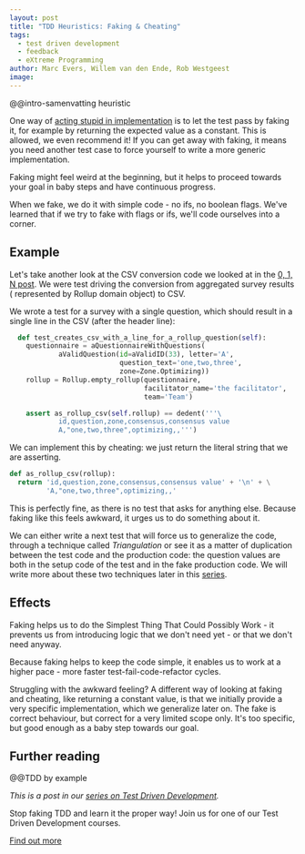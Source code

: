 ```yaml
---
layout: post
title: "TDD Heuristics: Faking & Cheating"
tags:
  - test driven development
  - feedback
  - eXtreme Programming
author: Marc Evers, Willem van den Ende, Rob Westgeest
image: 
---
```


@@intro-samenvatting heuristic

One way of [acting stupid in implementation](/@@) is to let the test pass by
faking it, for example by returning the expected value as a constant. This is
allowed, we even recommend it! If you can get away with faking, it means you
need another test case to force yourself to write a more generic implementation.

Faking might feel weird at the beginning, but it helps to proceed towards your 
goal in baby steps and have continuous progress. 

When we fake, we do it with simple code - no ifs, no boolean flags. We've
learned that if we try to fake with flags or ifs, we'll code ourselves into a
corner.

## Example 

Let's take another look at the CSV conversion code we looked at in the [0, 1, N post](@@). We were test driving the conversion from aggregated survey results ( represented by Rollup domain object) to CSV.

We wrote a test for a survey with a single question, which should result in a single line in the CSV (after the header line):

```python
  def test_creates_csv_with_a_line_for_a_rollup_question(self):
    questionnaire = aQuestionnaireWithQuestions(
            aValidQuestion(id=aValidID(33), letter='A',
                           question_text='one,two,three',
                           zone=Zone.Optimizing))
    rollup = Rollup.empty_rollup(questionnaire,
                                 facilitator_name='the facilitator',
                                 team='Team')

    assert as_rollup_csv(self.rollup) == dedent('''\
            id,question,zone,consensus,consensus value
            A,"one,two,three",optimizing,,''')
```

We can implement this by cheating: we just return the literal string that we are asserting.

```python
def as_rollup_csv(rollup):
  return 'id,question,zone,consensus,consensus value' + '\n' + \
         'A,"one,two,three",optimizing,,'
```

This is perfectly fine, as there is no test that asks for anything else. Because
faking like this feels awkward, it urges us to do something about it. 

We can either write a next test that will force us to generalize the code,
through a technique called _Triangulation_ or see it as a matter of duplication
between the test code and the production code: the question values are both in
the setup code of the test and in the fake production code. We will write more
about these two techniques later in this [series](/blog-by-tag#tag-test-driven-development).

## Effects

Faking helps us to do the Simplest Thing That Could Possibly Work - it prevents
us from introducing logic that we don't need yet - or that we don't need anyway.

Because faking helps to keep the code simple, it enables us to work at a higher
pace - more faster test-fail-code-refactor cycles.

Struggling with the awkward feeling? A different way of looking at faking and
cheating, like returning a constant value, is that we initially provide a very
specific implementation, which we generalize later on. The fake is correct
behaviour, but correct for a very limited scope only. It's too specific, but
good enough as a baby step towards our goal.

## Further reading

@@TDD by example

_This is a post in our [series on Test Driven Development](/blog-by-tag#tag-test-driven-development)._

<aside>
  <p>Stop faking TDD and learn it the proper way! Join us for one of our Test Driven Development courses. 
  </p>
  <p><div>
    <a href="/training/test-driven-development">Find out more</a>
  </div></p>
</aside>
